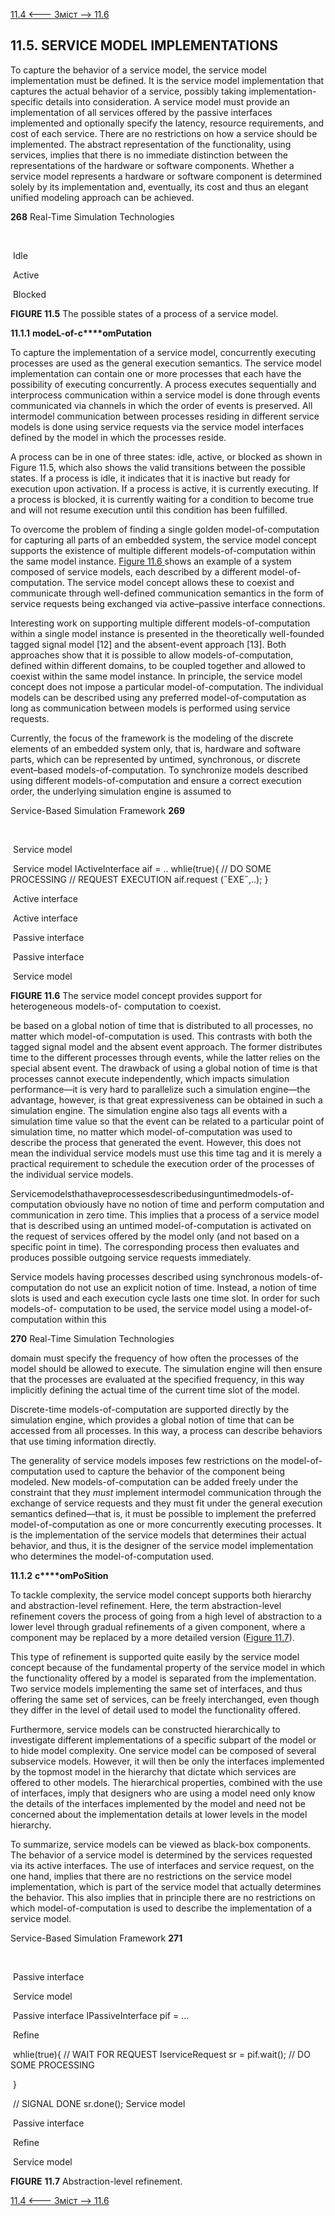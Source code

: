 [11.4 <--- ](11_4.md) [   Зміст   ](README.md) [--> 11.6](11_6.md)

## 11.5. SERVICE MODEL IMPLEMENTATIONS

To capture the behavior of a service model, the service model implementation must be defined. It is the service model implementation that captures the actual behavior of a service, possibly taking implementation-specific details into consideration. A service model must provide an implementation of all services offered by the passive interfaces implemented and optionally specify the latency, resource requirements, and cost of each service. There are no restrictions on how a service should be implemented. The abstract representation of the functionality, using services, implies that there is no immediate distinction between the representations of the hardware or software components. Whether a service model represents a hardware or software component is determined solely by its implementation and, eventually, its cost and thus an elegant unified modeling approach can be achieved.



**268**                                       Real-Time Simulation Technologies

​                                                                                           

​            Idle            

​            Active            

​            Blocked            







 

**FIGURE 11.5** The possible states of a process of a service model.

**11.1.1**             **m****odeL****-****of****-c****omPutation**

To capture the implementation of a service model, concurrently executing processes are used as the general execution semantics. The service model implementation can contain one or more processes that each have the possibility of executing concurrently. A process executes sequentially and interprocess communication within a service model is done through events communicated via channels in which the order of events is preserved. All intermodel communication between processes residing in different service models is done using service requests via the service model interfaces defined by the model in which the processes reside.

A process can be in one of three states: idle, active, or blocked as shown in Figure 11.5, which also shows the valid transitions between the possible states. If a process is idle, it indicates that it is inactive but ready for execution upon activation. If a process is active, it is currently executing. If a process is blocked, it is currently waiting for a condition to become true and will not resume execution until this condition has been fulfilled.

To overcome the problem of finding a single golden model-of-computation for capturing all parts of an embedded system, the service model concept supports the existence of multiple different models-of-computation within the same model instance. [Figure 11.6 ](#_bookmark63)shows an example of a system composed of service models, each described by a different model-of-computation. The service model concept allows these to coexist and communicate through well-defined communication semantics in the form of service requests being exchanged via active–passive interface connections.

Interesting work on supporting multiple different models-of-computation within a single model instance is presented in the theoretically well-founded tagged signal model [12] and the absent-event approach [13]. Both approaches show that it is possible to allow models-of-computation, defined within different domains, to be coupled together and allowed to coexist within the same model instance. In principle, the service model concept does not impose a particular model-of-computation. The individual models can be described using any preferred model-of-computation as long as communication between models is performed using service requests.

Currently, the focus of the framework is the modeling of the discrete elements of an embedded system only, that is, hardware and software parts, which can be represented by untimed, synchronous, or discrete event–based models-of-computation. To synchronize models described using different models-of-computation and ensure a correct execution order, the underlying simulation engine is assumed to



Service-Based Simulation Framework                            **269**

​                  

​            Service model            

​            Service model      IActiveInterface aif = .. whlie(true){      // DO SOME PROCESSING             // REQUEST EXECUTION      aif.request (˝EXE˝,..);      }            

​            Active interface            

​            Active interface            

​            Passive interface            

​            Passive interface            

​            Service model            







**FIGURE 11.6** The service model concept provides support for heterogeneous models-of- computation to coexist.

 

be based on a global notion of time that is distributed to all processes, no matter which model-of-computation is used. This contrasts with both the tagged signal model and the absent event approach. The former distributes time to the different processes through events, while the latter relies on the special absent event. The drawback of using a global notion of time is that processes cannot execute independently, which impacts simulation performance—it is very hard to parallelize such a simulation engine—the advantage, however, is that great expressiveness can be obtained in such a simulation engine. The simulation engine also tags all events with a simulation time value so that the event can be related to a particular point of simulation time, no matter which model-of-computation was used to describe the process that generated the event. However, this does not mean the individual service models must use this time tag and it is merely a practical requirement to schedule the execution order of the processes of the individual service models.

Servicemodelsthathaveprocessesdescribedusinguntimedmodels-of-computation obviously have no notion of time and perform computation and communication in zero time. This implies that a process of a service model that is described using an untimed model-of-computation is activated on the request of services offered by the model only (and not based on a specific point in time). The corresponding process then evaluates and produces possible outgoing service requests immediately.

Service models having processes described using synchronous models-of- computation do not use an explicit notion of time. Instead, a notion of time slots is used and each execution cycle lasts one time slot. In order for such models-of- computation to be used, the service model using a model-of-computation within this



**270**                                       Real-Time Simulation Technologies

 

domain must specify the frequency of how often the processes of the model should be allowed to execute. The simulation engine will then ensure that the processes are evaluated at the specified frequency, in this way implicitly defining the actual time of the current time slot of the model.

Discrete-time models-of-computation are supported directly by the simulation engine, which provides a global notion of time that can be accessed from all processes. In this way, a process can describe behaviors that use timing information directly.

The generality of service models imposes few restrictions on the model-of- computation used to capture the behavior of the component being modeled. New models-of-computation can be added freely under the constraint that they *must* implement intermodel communication through the exchange of service requests and they must fit under the general execution semantics defined—that is, it must be possible to implement the preferred model-of-computation as one or more concurrently executing processes. It is the implementation of the service models that determines their actual behavior, and thus, it is the designer of the service model implementation who determines the model-of-computation used.

 

**11.1.2**              **c****omPoSition**

To tackle complexity, the service model concept supports both hierarchy and abstraction-level refinement. Here, the term abstraction-level refinement covers the process of going from a high level of abstraction to a lower level through gradual refinements of a given component, where a component may be replaced by a more detailed version ([Figure 11.7](#_bookmark64)).

This type of refinement is supported quite easily by the service model concept because of the fundamental property of the service model in which the functionality offered by a model is separated from the implementation. Two service models implementing the same set of interfaces, and thus offering the same set of services, can be freely interchanged, even though they differ in the level of detail used to model the functionality offered.

Furthermore, service models can be constructed hierarchically to investigate different implementations of a specific subpart of the model or to hide model complexity. One service model can be composed of several subservice models. However, it will then be only the interfaces implemented by the topmost model in the hierarchy that dictate which services are offered to other models. The hierarchical properties, combined with the use of interfaces, imply that designers who are using a model need only know the details of the interfaces implemented by the model and need not be concerned about the implementation details at lower levels in the model hierarchy.

To summarize, service models can be viewed as black-box components. The behavior of a service model is determined by the services requested via its active interfaces. The use of interfaces and service request, on the one hand, implies that there are no restrictions on the service model implementation, which is part of the service model that actually determines the behavior. This also implies that in principle there are no restrictions on which model-of-computation is used to describe the implementation of a service model.



Service-Based Simulation Framework                             **271**

​                  

​            Passive interface            

​            Service model            

​            Passive interface      IPassiveInterface pif = ...            

​            Refine            

​            whlie(true){      // WAIT FOR      REQUEST      IserviceRequest sr =      pif.wait();             // DO      SOME PROCESSING            

​            }            

​            // SIGNAL DONE      sr.done();      Service model            

​            Passive interface            

​            Refine            

​            Service model            







**FIGURE** **11.7** Abstraction-level refinement.

[11.4 <--- ](11_4.md) [   Зміст   ](README.md) [--> 11.6](11_6.md)